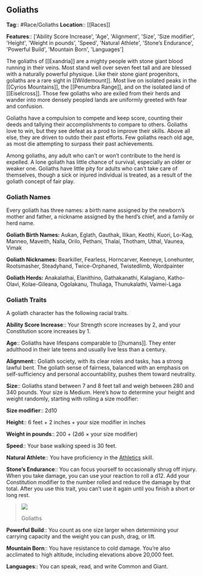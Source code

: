 ## Goliaths
**Tag**:: #Race/Goliaths
**Location**:: [[Races]]

**Features**:: ['Ability Score Increase', 'Age', 'Alignment', 'Size', 'Size modifier', 'Height', 'Weight in pounds', 'Speed', 'Natural Athlete', 'Stone’s Endurance', 'Powerful Build', 'Mountain Born', 'Languages']

The goliaths of [[Exandria]] are a mighty people with stone giant blood running in their veins. Most stand well over seven feet tall and are blessed with a naturally powerful physique. Like their stone giant progenitors, goliaths are a rare sight in [[Wildemount]]. Most live on isolated peaks in the [[Cyrios Mountains]], the [[Penumbra Range]], and on the isolated land of [[Eiselcross]]. Those few goliaths who are exiled from their herds and wander into more densely peopled lands are uniformly greeted with fear and confusion.

Goliaths have a compulsion to compete and keep score, counting their deeds and tallying their accomplishments to compare to others. Goliaths love to win, but they see defeat as a prod to improve their skills. Above all else, they are driven to outdo their past efforts. Few goliaths reach old age, as most die attempting to surpass their past achievements.

Among goliaths, any adult who can’t or won’t contribute to the herd is expelled. A lone goliath has little chance of survival, especially an older or weaker one. Goliaths have little pity for adults who can’t take care of themselves, though a sick or injured individual is treated, as a result of the goliath concept of fair play.

### Goliath Names

Every goliath has three names: a birth name assigned by the newborn’s mother and father, a nickname assigned by the herd’s chief, and a family or herd name.

**Goliath Birth Names:** Aukan, Eglath, Gauthak, Ilikan, Keothi, Kuori, Lo-Kag, Manneo, Maveith, Nalla, Orilo, Pethani, Thalai, Thotham, Uthal, Vaunea, Vimak

**Goliath Nicknames:** Bearkiller, Fearless, Horncarver, Keeneye, Lonehunter, Rootsmasher, Steadyhand, Twice-Orphaned, Twistedlimb, Wordpainter

**Goliath Herds:** Anakalathai, Elanithino, Gathakanathi, Kalagiano, Katho-Olavi, Kolae-Gileana, Ogolakanu, Thuliaga, Thunukalathi, Vaimei-Laga

### Goliath Traits

A goliath character has the following racial traits.

**Ability Score Increase**:: Your Strength score increases by 2, and your Constitution score increases by 1.

**Age**:: Goliaths have lifespans comparable to [[humans]]. They enter adulthood in their late teens and usually live less than a century.

**Alignment**:: Goliath society, with its clear roles and tasks, has a strong lawful bent. The goliath sense of fairness, balanced with an emphasis on self-sufficiency and personal accountability, pushes them toward neutrality.

**Size**:: Goliaths stand between 7 and 8 feet tall and weigh between 280 and 340 pounds. Your size is Medium. Here’s how to determine your height and weight randomly, starting with rolling a size modifier:

**Size modifier**:: 2d10

**Height**:: 6 feet + 2 inches + your size modifier in inches

**Weight in pounds**:: 200 + (2d6 × your size modifier)

**Speed**:: Your base walking speed is 30 feet.

**Natural Athlete**:: You have proficiency in the [Athletics](https://www.dndbeyond.com/compendium/rules/basic-rules/using-ability-scores#Athletics) skill.

**Stone’s Endurance**:: You can focus yourself to occasionally shrug off injury. When you take damage, you can use your reaction to roll a d12. Add your Constitution modifier to the number rolled and reduce the damage by that total. After you use this trait, you can’t use it again until you finish a short or long rest.

> [![](https://media.dndbeyond.com/compendium-images/egtw/yDOyqyOocErRgYJK/04-10.png)](https://media.dndbeyond.com/compendium-images/egtw/yDOyqyOocErRgYJK/04-10.png)
> 
> Goliaths

**Powerful Build**:: You count as one size larger when determining your carrying capacity and the weight you can push, drag, or lift.

**Mountain Born**:: You have resistance to cold damage. You’re also acclimated to high altitude, including elevations above 20,000 feet.

**Languages**:: You can speak, read, and write Common and Giant.
